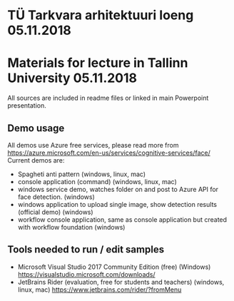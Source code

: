 # TÜ Tarkvara arhitektuuri loeng 05.11.2018


# Materials for lecture in Tallinn University 05.11.2018
All sources are included in readme files or linked in main Powerpoint presentation.

## Demo usage
All demos use Azure free services, please read more from https://azure.microsoft.com/en-us/services/cognitive-services/face/
Current demos are:
* Spagheti anti pattern (windows, linux, mac)
* console application (command) (windows, linux, mac)
* windows service demo, watches folder on and post to Azure API for face detection. (windows)
* windows application to upload single image, show detection results (official demo) (windows)
* workflow console application, same as console application but created with workflow foundation (windows)

## Tools needed to run / edit samples
* Microsoft Visual Studio 2017 Community Edition (free) (Windows) https://visualstudio.microsoft.com/downloads/
* JetBrains Rider (evaluation, free for students and teachers) (windows, linux, mac) https://www.jetbrains.com/rider/?fromMenu
